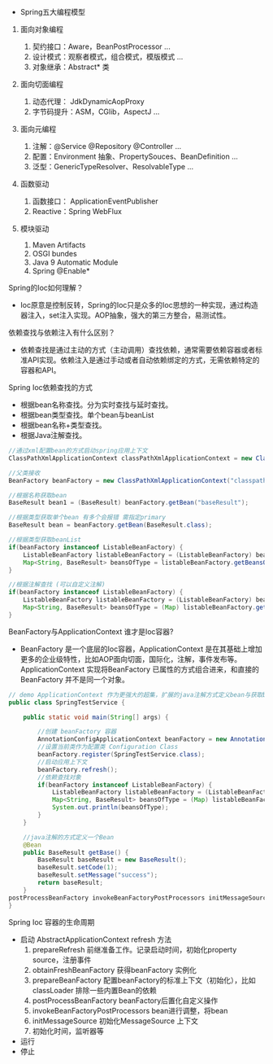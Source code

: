 - Spring五大编程模型

1. 面向对象编程
   1. 契约接口：Aware，BeanPostProcessor ...
   2. 设计模式：观察者模式，组合模式，模版模式 ...
   3. 对象继承：Abstract* 类

2. 面向切面编程
   1. 动态代理： JdkDynamicAopProxy
   2. 字节码提升：ASM，CGlib，AspectJ ...

3. 面向元编程
   1. 注解：@Service @Repository @Controller ...
   2. 配置：Environment 抽象、PropertySouces、BeanDefinition ...
   3. 泛型：GenericTypeResolver、ResolvableType ...

4. 函数驱动
   1. 函数接口： ApplicationEventPublisher 
   2. Reactive：Spring WebFlux

5. 模块驱动
   1. Maven Artifacts
   2. OSGI bundes
   3. Java 9 Automatic Module
   4. Spring @Enable*

Spring的Ioc如何理解？

- Ioc原意是控制反转，Spring的Ioc只是众多的Ioc思想的一种实现，通过构造器注入，set注入实现。AOP抽象，强大的第三方整合，易测试性。

依赖查找与依赖注入有什么区别？

- 依赖查找是通过主动的方式（主动调用）查找依赖，通常需要依赖容器或者标准API实现。依赖注入是通过手动或者自动依赖绑定的方式，无需依赖特定的容器和API。

Spring Ioc依赖查找的方式

- 根据bean名称查找。分为实时查找与延时查找。
- 根据bean类型查找。单个bean与beanList
- 根据bean名称+类型查找。
- 根据Java注解查找。

```java
//通过xml配置bean的方式启动spring应用上下文
ClassPathXmlApplicationContext classPathXmlApplicationContext = new ClassPathXmlApplicationContext("classpath:/application.properties");

//父类接收
BeanFactory beanFactory = new ClassPathXmlApplicationContext("classpath:/application.properties");

//根据名称获取bean
BaseResult bean1 = (BaseResult) beanFactory.getBean("baseResult");

//根据类型获取单个bean 有多个会报错 需指定primary
BaseResult bean = beanFactory.getBean(BaseResult.class);

//根据类型获取beanList
if(beanFactory instanceof ListableBeanFactory) {
    ListableBeanFactory listableBeanFactory = (ListableBeanFactory) beanFactory;
    Map<String, BaseResult> beansOfType = listableBeanFactory.getBeansOfType(BaseResult.class);
}

//根据注解查找 (可以自定义注解)
if(beanFactory instanceof ListableBeanFactory) {
    ListableBeanFactory listableBeanFactory = (ListableBeanFactory) beanFactory;
    Map<String, BaseResult> beansOfType = (Map) listableBeanFactory.getBeansWithAnnotation(Autowired.class);
}
```

BeanFactory与ApplicationContext 谁才是Ioc容器?

- BeanFactory 是一个底层的Ioc容器，ApplicationContext 是在其基础上增加更多的企业级特性，比如AOP面向切面，国际化，注解，事件发布等。ApplicationContext 实现将BeanFactory 已属性的方式组合进来，和直接的BeanFactory 并不是同一个对象。

```java
// demo ApplicationContext 作为更强大的超集，扩展的java注解方式定义bean与获取bean
public class SpringTestService {

    public static void main(String[] args) {

        //创建 beanFactory 容器
        AnnotationConfigApplicationContext beanFactory = new AnnotationConfigApplicationContext();
        //设置当前类作为配置类 Configuration Class
        beanFactory.register(SpringTestService.class);
        //启动应用上下文
        beanFactory.refresh();
        //依赖查找对象
        if(beanFactory instanceof ListableBeanFactory) {
            ListableBeanFactory listableBeanFactory = (ListableBeanFactory) beanFactory;
            Map<String, BaseResult> beansOfType = (Map) listableBeanFactory.getBeansOfType(BaseResult.class);
            System.out.println(beansOfType);
        }
    }

    //java注解的方式定义一个Bean
    @Bean
    public BaseResult getBase() {
        BaseResult baseResult = new BaseResult();
        baseResult.setCode(1);
        baseResult.setMessage("success");
        return baseResult;
    }
postProcessBeanFactory invokeBeanFactoryPostProcessors initMessageSource
}
```

Spring Ioc 容器的生命周期

- 启动 AbstractApplicationContext refresh 方法
  1.  prepareRefresh 前继准备工作。记录启动时间，初始化property source，注册事件
  2. obtainFreshBeanFactory 获得beanFactory 实例化
  3. prepareBeanFactory 配置beanFactory的标准上下文（初始化），比如classLoader 排除一些内置Bean的依赖
  4. postProcessBeanFactory beanFactory后置化自定义操作
  5. invokeBeanFactoryPostProcessors bean进行调整，将bean
  6. initMessageSource 初始化MessageSource 上下文
  7. 初始化时间，监听器等
- 运行
- 停止
